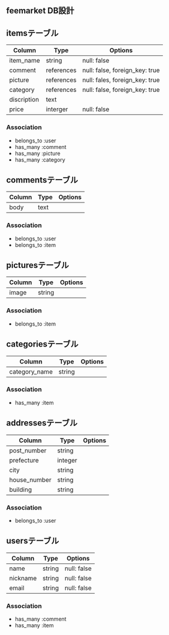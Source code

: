 ## feemarket DB設計

## itemsテーブル
|Column|Type|Options|
|------|----|-------|
|item_name|string|null: false|
|comment|references|null: false, foreign_key: true |
|picture|references|null: fales, foreign_key: true|
|category|references|null: false, foreign_key: true |
|discription|text|  |
|price|interger|null: false|
### Association
- belongs_to :user
- has_many :comment
- has_many :picture
- has_many :category


## commentsテーブル
|Column|Type|Options|
|------|----|-------|
|body|text|  |
### Association
- belongs_to :user
- belongs_to :item


## picturesテーブル
|Column|Type|Options|
|------|----|-------|
|image|string|  |
### Association
- belongs_to :item


## categoriesテーブル
|Column|Type|Options|
|------|----|-------|
|category_name|string|  |
### Association
- has_many :item


## addressesテーブル
|Column|Type|Options|
|------|----|-------|
|post_number|string|  |
|prefecture|integer|  |
|city|string|  |
|house_number|string|  |
|building|string|  |
### Association
- belongs_to :user


## usersテーブル
|Column|Type|Options|
|------|----|-------|
|name|string|null: false|
|nickname|string|null: false|
|email|string|null: false|
### Association
- has_many :comment
- has_many :item